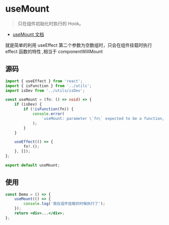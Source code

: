 # useMount

> 只在组件初始化时执行的 Hook。

- [useMount 文档](https://ahooks.js.org/zh-CN/hooks/use-mount)

就是简单的利用 useEffect 第二个参数为空数组时，只会在组件挂载时执行 effect 函数的特性 ,相当于 componentWillMount

## 源码

```ts
import { useEffect } from 'react';
import { isFunction } from '../utils';
import isDev from '../utils/isDev';

const useMount = (fn: () => void) => {
	if (isDev) {
		if (!isFunction(fn)) {
			console.error(
				`useMount: parameter \`fn\` expected to be a function, but got "${typeof fn}".`
			);
		}
	}

	useEffect(() => {
		fn?.();
	}, []);
};

export default useMount;
```

## 使用

```jsx
const Demo = () => {
	useMount(() => {
		console.log('我在组件挂载的时候执行了');
	});
	return <div>...</div>;
};
```
